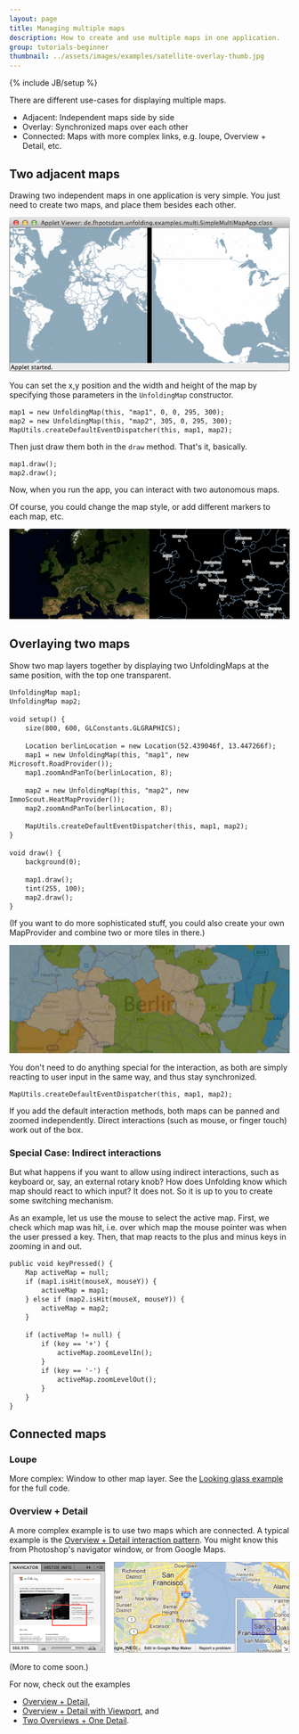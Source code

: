 ```yaml
---
layout: page
title: Managing multiple maps
description: How to create and use multiple maps in one application.
group: tutorials-beginner
thumbnail: ../assets/images/examples/satellite-overlay-thumb.jpg
---
```

{% include JB/setup %}

There are different use-cases for displaying multiple maps.

- Adjacent: Independent maps side by side
- Overlay: Synchronized maps over each other
- Connected: Maps with more complex links, e.g. loupe, Overview + Detail, etc.


## Two adjacent maps
Drawing two independent maps in one application is very simple. You just need to create two maps, and place them besides each other.

![Two maps beside each other](/assets/images/tutorials/multimaps-simple.png)

You can set the x,y position and the width and height of the map by specifying those parameters in the `UnfoldingMap` constructor. 

	map1 = new UnfoldingMap(this, "map1", 0, 0, 295, 300);
	map2 = new UnfoldingMap(this, "map2", 305, 0, 295, 300);
	MapUtils.createDefaultEventDispatcher(this, map1, map2);

Then just draw them both in the `draw` method. That's it, basically. 

	map1.draw();
	map2.draw();

Now, when you run the app, you can interact with two autonomous maps.

Of course, you could change the map style, or add different markers to each map, etc.

![Two maps with different providers](/assets/images/tutorials/multimaps-2providers.png)


## Overlaying two maps

Show two map layers together by displaying two UnfoldingMaps at the same position, with the top one transparent.

	UnfoldingMap map1;
	UnfoldingMap map2;

	void setup() {
		size(800, 600, GLConstants.GLGRAPHICS);
		
		Location berlinLocation = new Location(52.439046f, 13.447266f);
		map1 = new UnfoldingMap(this, "map1", new Microsoft.RoadProvider());
		map1.zoomAndPanTo(berlinLocation, 8);

		map2 = new UnfoldingMap(this, "map2", new ImmoScout.HeatMapProvider());
		map2.zoomAndPanTo(berlinLocation, 8);

		MapUtils.createDefaultEventDispatcher(this, map1, map2);
	}

	void draw() {
		background(0);

		map1.draw();
		tint(255, 100);
		map2.draw();
	}

(If you want to do more sophisticated stuff, you could also create your own MapProvider and combine two or more tiles in there.)

![Overlay maps](/assets/images/tutorials/multimaps-overlay.png)

You don't need to do anything special for the interaction, as both are simply reacting to user input in the same way, and thus stay synchronized.

	MapUtils.createDefaultEventDispatcher(this, map1, map2);

If you add the default interaction methods, both maps can be panned and zoomed independently. Direct interactions (such as mouse, or finger touch) work out of the box.

### Special Case: Indirect interactions

But what happens if you want to allow using indirect interactions, such as keyboard or, say, an external rotary knob? How does Unfolding know which map should react to which input? It does not. So it is up to you to create some switching mechanism.
 
As an example, let us use the mouse to select the active map. First, we check which map was hit, i.e. over which map the mouse pointer was when the user pressed a key. Then, that map reacts to the plus and minus keys in zooming in and out.

	public void keyPressed() {
		Map activeMap = null;
		if (map1.isHit(mouseX, mouseY)) {
			activeMap = map1;
		} else if (map2.isHit(mouseX, mouseY)) {
			activeMap = map2;
		}

		if (activeMap != null) {
			if (key == '+') {
				activeMap.zoomLevelIn();
			}
			if (key == '-') {
				activeMap.zoomLevelOut();
			}
		}
	}


## Connected maps

### Loupe

More complex: Window to other map layer.
See the [Looking glass example](../examples/30_provider-satellite-overlay.html) for the full code.

### Overview + Detail

A more complex example is to use two maps which are connected. A typical example is the [Overview + Detail interaction pattern](http://designinginterfaces.com/firstedition/index.php?page=Overview_Plus_Detail). You might know this from Photoshop's navigator window, or from Google Maps.

![Overviewdetail External Examples](../assets/images/tutorials/overviewdetail-external-examples.png)

(More to come soon.)

For now, check out the examples
- [Overview + Detail](../examples/50_overviewAndDetail.html), 
- [Overview + Detail with Viewport](../examples/50_overviewAndDetailViewport.html), and
- [Two Overviews + One Detail](../examples/50_overviewAndDetailViewport2.html).


